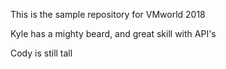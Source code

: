 This is the sample repository for VMworld 2018

Kyle has a mighty beard, and great skill with API's

Cody is still tall